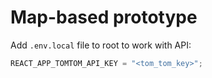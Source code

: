 # Map-based prototype

Add `.env.local` file to root to work with API:

```js
REACT_APP_TOMTOM_API_KEY = "<tom_tom_key>";
```
